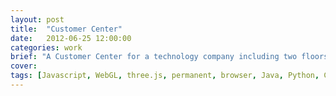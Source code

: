 ```yaml
---
layout: post
title:  "Customer Center"
date:   2012-06-25 12:00:00
categories: work
brief: "A Customer Center for a technology company including two floors and multiple touch points."
cover: 
tags: [Javascript, WebGL, three.js, permanent, browser, Java, Python, Chrome, LED, OSX]
---
```



